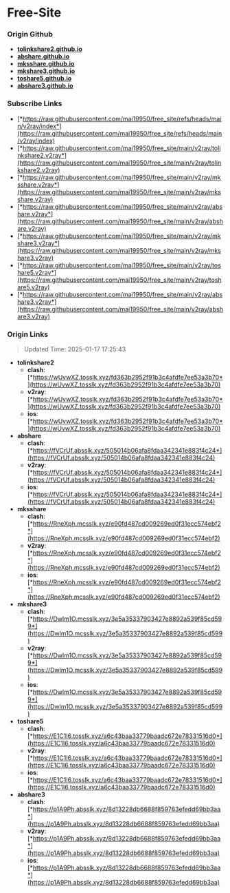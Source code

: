# Free-Site

### Origin Github

- [**tolinkshare2.github.io**](https://github.com/tolinkshare2/tolinkshare2.github.io)
- [**abshare.github.io**](https://github.com/abshare/abshare.github.io)
- [**mksshare.github.io**](https://github.com/mksshare/mksshare.github.io)
- [**mkshare3.github.io**](https://github.com/mkshare3/mkshare3.github.io)
- [**toshare5.github.io**](https://github.com/toshare5/toshare5.github.io)
- [**abshare3.github.io**](https://github.com/abshare3/abshare3.github.io)

### Subscribe Links

- [*https://raw.githubusercontent.com/mai19950/free_site/refs/heads/main/v2ray/index*](https://raw.githubusercontent.com/mai19950/free_site/refs/heads/main/v2ray/index)
- [*https://raw.githubusercontent.com/mai19950/free_site/main/v2ray/tolinkshare2.v2ray*](https://raw.githubusercontent.com/mai19950/free_site/main/v2ray/tolinkshare2.v2ray)
- [*https://raw.githubusercontent.com/mai19950/free_site/main/v2ray/mksshare.v2ray*](https://raw.githubusercontent.com/mai19950/free_site/main/v2ray/mksshare.v2ray)
- [*https://raw.githubusercontent.com/mai19950/free_site/main/v2ray/abshare.v2ray*](https://raw.githubusercontent.com/mai19950/free_site/main/v2ray/abshare.v2ray)
- [*https://raw.githubusercontent.com/mai19950/free_site/main/v2ray/mkshare3.v2ray*](https://raw.githubusercontent.com/mai19950/free_site/main/v2ray/mkshare3.v2ray)
- [*https://raw.githubusercontent.com/mai19950/free_site/main/v2ray/toshare5.v2ray*](https://raw.githubusercontent.com/mai19950/free_site/main/v2ray/toshare5.v2ray)
- [*https://raw.githubusercontent.com/mai19950/free_site/main/v2ray/abshare3.v2ray*](https://raw.githubusercontent.com/mai19950/free_site/main/v2ray/abshare3.v2ray)

### Origin Links

> Updated Time: 2025-01-17 17:25:43

- **tolinkshare2**
  - **clash**: [*https://wUvwXZ.tosslk.xyz/fd363b2952f91b3c4afdfe7ee53a3b70*](https://wUvwXZ.tosslk.xyz/fd363b2952f91b3c4afdfe7ee53a3b70)
  - **v2ray**: [*https://wUvwXZ.tosslk.xyz/fd363b2952f91b3c4afdfe7ee53a3b70*](https://wUvwXZ.tosslk.xyz/fd363b2952f91b3c4afdfe7ee53a3b70)
  - **ios**: [*https://wUvwXZ.tosslk.xyz/fd363b2952f91b3c4afdfe7ee53a3b70*](https://wUvwXZ.tosslk.xyz/fd363b2952f91b3c4afdfe7ee53a3b70)
- **abshare**
  - **clash**: [*https://fVCrUf.absslk.xyz/505014b06afa8fdaa342341e883f4c24*](https://fVCrUf.absslk.xyz/505014b06afa8fdaa342341e883f4c24)
  - **v2ray**: [*https://fVCrUf.absslk.xyz/505014b06afa8fdaa342341e883f4c24*](https://fVCrUf.absslk.xyz/505014b06afa8fdaa342341e883f4c24)
  - **ios**: [*https://fVCrUf.absslk.xyz/505014b06afa8fdaa342341e883f4c24*](https://fVCrUf.absslk.xyz/505014b06afa8fdaa342341e883f4c24)
- **mksshare**
  - **clash**: [*https://RneXph.mcsslk.xyz/e90fd487cd009269ed0f31ecc574ebf2*](https://RneXph.mcsslk.xyz/e90fd487cd009269ed0f31ecc574ebf2)
  - **v2ray**: [*https://RneXph.mcsslk.xyz/e90fd487cd009269ed0f31ecc574ebf2*](https://RneXph.mcsslk.xyz/e90fd487cd009269ed0f31ecc574ebf2)
  - **ios**: [*https://RneXph.mcsslk.xyz/e90fd487cd009269ed0f31ecc574ebf2*](https://RneXph.mcsslk.xyz/e90fd487cd009269ed0f31ecc574ebf2)
- **mkshare3**
  - **clash**: [*https://Dwlm1O.mcsslk.xyz/3e5a35337903427e8892a539f85cd599*](https://Dwlm1O.mcsslk.xyz/3e5a35337903427e8892a539f85cd599)
  - **v2ray**: [*https://Dwlm1O.mcsslk.xyz/3e5a35337903427e8892a539f85cd599*](https://Dwlm1O.mcsslk.xyz/3e5a35337903427e8892a539f85cd599)
  - **ios**: [*https://Dwlm1O.mcsslk.xyz/3e5a35337903427e8892a539f85cd599*](https://Dwlm1O.mcsslk.xyz/3e5a35337903427e8892a539f85cd599)
- **toshare5**
  - **clash**: [*https://E1C1I6.tosslk.xyz/a6c43baa33779baadc672e78331516d0*](https://E1C1I6.tosslk.xyz/a6c43baa33779baadc672e78331516d0)
  - **v2ray**: [*https://E1C1I6.tosslk.xyz/a6c43baa33779baadc672e78331516d0*](https://E1C1I6.tosslk.xyz/a6c43baa33779baadc672e78331516d0)
  - **ios**: [*https://E1C1I6.tosslk.xyz/a6c43baa33779baadc672e78331516d0*](https://E1C1I6.tosslk.xyz/a6c43baa33779baadc672e78331516d0)
- **abshare3**
  - **clash**: [*https://p1A9Ph.absslk.xyz/8d13228db6688f859763efedd69bb3aa*](https://p1A9Ph.absslk.xyz/8d13228db6688f859763efedd69bb3aa)
  - **v2ray**: [*https://p1A9Ph.absslk.xyz/8d13228db6688f859763efedd69bb3aa*](https://p1A9Ph.absslk.xyz/8d13228db6688f859763efedd69bb3aa)
  - **ios**: [*https://p1A9Ph.absslk.xyz/8d13228db6688f859763efedd69bb3aa*](https://p1A9Ph.absslk.xyz/8d13228db6688f859763efedd69bb3aa)
